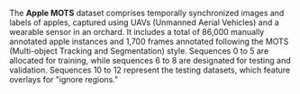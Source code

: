 The **Apple MOTS** dataset comprises temporally synchronized images and labels of apples, captured using UAVs (Unmanned Aerial Vehicles) and a wearable sensor in an orchard. It includes a total of 86,000 manually annotated apple instances and 1,700 frames annotated following the MOTS (Multi-object Tracking and Segmentation) style. Sequences 0 to 5 are allocated for training, while sequences 6 to 8 are designated for testing and validation. Sequences 10 to 12 represent the testing datasets, which feature overlays for "ignore regions."
